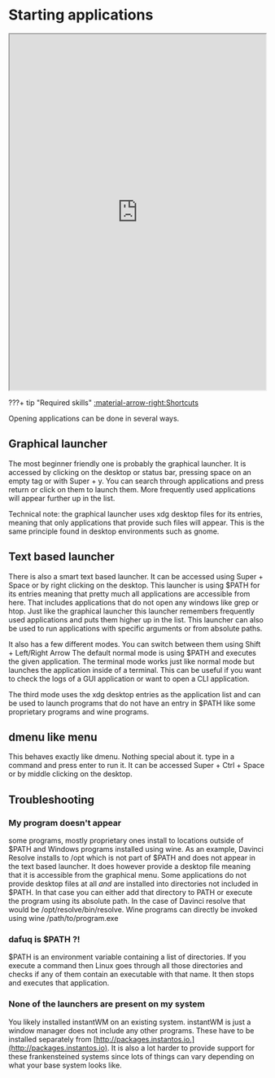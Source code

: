 # Starting applications

<div align="center">
    <iframe width="100%" height="700px" src="https://www.youtube.com/embed/xoWu084ywhw" frameborder="10" allow="accelerometer; autoplay; encrypted-media; gyroscope; picture-in-picture" allowfullscreen></iframe>
</div>

???+ tip "Required skills"
     [:material-arrow-right:Shortcuts](shortcuts.md)

Opening applications can be done in several ways.

## Graphical launcher

The most beginner friendly one is probably the graphical launcher.  It is
accessed by clicking on the desktop or status bar, pressing space on an empty
tag or with Super + y.  You can search through applications and press return or
click on them to launch them. More frequently used applications will appear
further up in the list.

Technical note: the graphical launcher uses xdg desktop files for its entries,
meaning that only applications that provide such files will appear. This is the
same principle found in desktop environments such as gnome.

## Text based launcher

There is also a smart text based launcher. It can be accessed using Super +
Space or by right clicking on the desktop. This launcher is using $PATH for its
entries meaning that pretty much all applications are accessible from here.
That includes applications that do not open any windows like grep or htop. Just
like the graphical launcher this launcher remembers frequently used
applications and puts them higher up in the list.  This launcher can also be
used to run applications with specific arguments or from absolute paths.

It also has a few different modes. You can switch between them using Shift +
Left/Right Arrow The default normal mode is using $PATH and executes the given
application.  The terminal mode works just like normal mode but launches the
application inside of a terminal. This can be useful if you want to check the
logs of a GUI application or want to open a CLI application.

The third mode uses the xdg desktop entries as the application list and can be
used to launch programs that do not have an entry in $PATH like some
proprietary programs and wine programs.

## dmenu like menu

This behaves exactly like dmenu. Nothing special about it. type in a command
and press enter to run it. It can be accessed Super + Ctrl + Space or by middle
clicking on the desktop.

## Troubleshooting

### My program doesn't appear

some programs, mostly proprietary ones install to locations outside of $PATH
and Windows programs installed using wine. As an example, Davinci Resolve
installs to /opt which is not part of $PATH and does not appear in the text
based launcher. It does however provide a desktop file meaning that it is
accessible from the graphical menu. Some applications do not provide desktop
files at all *and* are installed into directories not included in $PATH. In
that case you can either add that directory to PATH or execute the program
using its absolute path. In the case of Davinci resolve that would be
/opt/resolve/bin/resolve. Wine programs can directly be invoked using wine
/path/to/program.exe

### dafuq is $PATH ?!

$PATH is an environment variable containing a list of directories. If you
execute a command then Linux goes through all those directories and checks if
any of them contain an executable with that name. It then stops and executes that
application.

### None of the launchers are present on my system

You likely installed instantWM on an existing system. instantWM is just a
window manager does not include any other programs. These have to be installed
separately from [http://packages.instantos.io.](http://packages.instantos.io).
It is also a lot harder to provide support for these frankensteined systems
since lots of things can vary depending on what your base system looks like.

